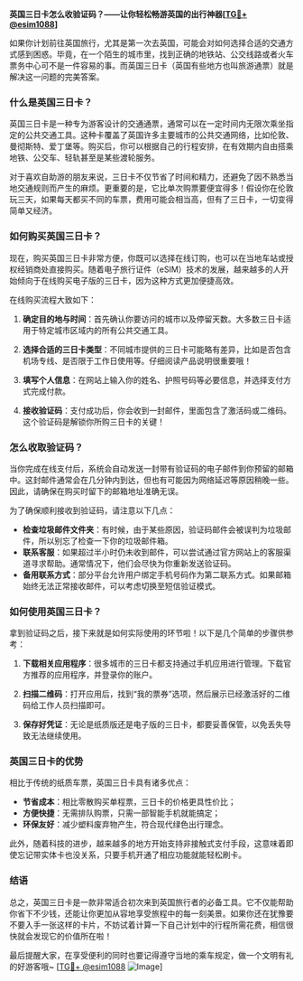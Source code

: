 **英国三日卡怎么收验证码？——让你轻松畅游英国的出行神器[[TG💪+ @esim1088](https://t.me/s/esim1088)]**

如果你计划前往英国旅行，尤其是第一次去英国，可能会对如何选择合适的交通方式感到困惑。毕竟，在一个陌生的城市里，找到正确的地铁站、公交线路或者火车票务中心可不是一件容易的事。而英国三日卡（英国有些地方也叫旅游通票）就是解决这一问题的完美答案。

### 什么是英国三日卡？

英国三日卡是一种专为游客设计的交通通票，通常可以在一定时间内无限次乘坐指定的公共交通工具。这种卡覆盖了英国许多主要城市的公共交通网络，比如伦敦、曼彻斯特、爱丁堡等。购买后，你可以根据自己的行程安排，在有效期内自由搭乘地铁、公交车、轻轨甚至是某些渡轮服务。

对于喜欢自助游的朋友来说，三日卡不仅节省了时间和精力，还避免了因不熟悉当地交通规则而产生的麻烦。更重要的是，它比单次购票要便宜得多！假设你在伦敦玩三天，如果每天都买不同的车票，费用可能会相当高，但有了三日卡，一切变得简单又经济。

### 如何购买英国三日卡？

现在，购买英国三日卡非常方便，你既可以选择在线订购，也可以在当地车站或授权经销商处直接购买。随着电子旅行证件（eSIM）技术的发展，越来越多的人开始倾向于在线购买电子版的三日卡，因为这种方式更加便捷高效。

在线购买流程大致如下：

1. **确定目的地与时间**：首先确认你要访问的城市以及停留天数。大多数三日卡适用于特定城市区域内的所有公共交通工具。
   
2. **选择合适的三日卡类型**：不同城市提供的三日卡可能略有差异，比如是否包含机场专线、是否限于工作日使用等。仔细阅读产品说明很重要哦！

3. **填写个人信息**：在网站上输入你的姓名、护照号码等必要信息，并选择支付方式完成付款。

4. **接收验证码**：支付成功后，你会收到一封邮件，里面包含了激活码或二维码。这个验证码是解锁你所购三日卡的关键！

### 怎么收取验证码？

当你完成在线支付后，系统会自动发送一封带有验证码的电子邮件到你预留的邮箱中。这封邮件通常会在几分钟内到达，但也有可能因为网络延迟等原因稍晚一些。因此，请确保在购买时留下的邮箱地址准确无误。

为了确保顺利接收到验证码，请注意以下几点：
- **检查垃圾邮件文件夹**：有时候，由于某些原因，验证码邮件会被误判为垃圾邮件，所以别忘了检查一下你的垃圾邮件箱。
- **联系客服**：如果超过半小时仍未收到邮件，可以尝试通过官方网站上的客服渠道寻求帮助。通常情况下，他们会尽快为你重新发送验证码。
- **备用联系方式**：部分平台允许用户绑定手机号码作为第二联系方式。如果邮箱始终无法正常接收邮件，可以考虑切换至短信验证模式。

### 如何使用英国三日卡？

拿到验证码之后，接下来就是如何实际使用的环节啦！以下是几个简单的步骤供参考：

1. **下载相关应用程序**：很多城市的三日卡都支持通过手机应用进行管理。下载官方推荐的应用程序，并登录你的账户。

2. **扫描二维码**：打开应用后，找到“我的票券”选项，然后展示已经激活好的二维码给工作人员扫描即可。

3. **保存好凭证**：无论是纸质版还是电子版的三日卡，都要妥善保管，以免丢失导致无法继续使用。

### 英国三日卡的优势

相比于传统的纸质车票，英国三日卡具有诸多优点：

- **节省成本**：相比零散购买单程票，三日卡的价格更具性价比；
- **方便快捷**：无需排队购票，只需一部智能手机就能搞定；
- **环保友好**：减少塑料废弃物产生，符合现代绿色出行理念。

此外，随着科技的进步，越来越多的地方开始支持非接触式支付手段，这意味着即使忘记带实体卡也没关系，只要手机开通了相应功能就能轻松刷卡。

### 结语

总之，英国三日卡是一款非常适合初次来到英国旅行者的必备工具。它不仅能帮助你省下不少钱，还能让你更加从容地享受旅程中的每一刻美景。如果你还在犹豫要不要入手一张这样的卡片，不妨试着计算一下自己计划中的行程所需花费，相信很快就会发现它的价值所在啦！

最后提醒大家，在享受便利的同时也要记得遵守当地的乘车规定，做一个文明有礼的好游客哦~ [[TG💪+ @esim1088](https://t.me/s/esim1088) ![Image](https://i.postimg.cc/4NQfJmqS/Snipaste-2025-05-13-00-14-12.png)]